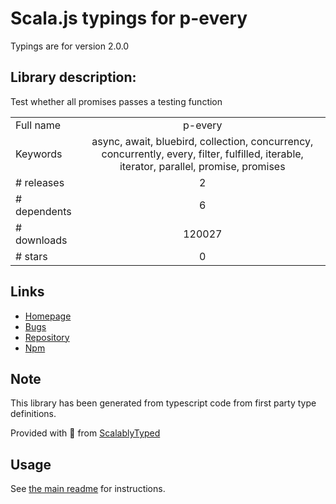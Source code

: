 
# Scala.js typings for p-every

Typings are for version 2.0.0

## Library description:
Test whether all promises passes a testing function

|                    |                 |
| ------------------ | :-------------: |
| Full name          | p-every |
| Keywords           | async, await, bluebird, collection, concurrency, concurrently, every, filter, fulfilled, iterable, iterator, parallel, promise, promises |
| # releases         | 2 |
| # dependents       | 6 |
| # downloads        | 120027 |
| # stars            | 0 |

## Links
- [Homepage](https://github.com/kevva/p-every#readme)
- [Bugs](https://github.com/kevva/p-every/issues)
- [Repository](https://github.com/kevva/p-every)
- [Npm](https://www.npmjs.com/package/p-every)
    


## Note
This library has been generated from typescript code from first party type definitions.

Provided with :purple_heart: from [ScalablyTyped](https://github.com/oyvindberg/ScalablyTyped)

## Usage
See [the main readme](../../readme.md) for instructions.


